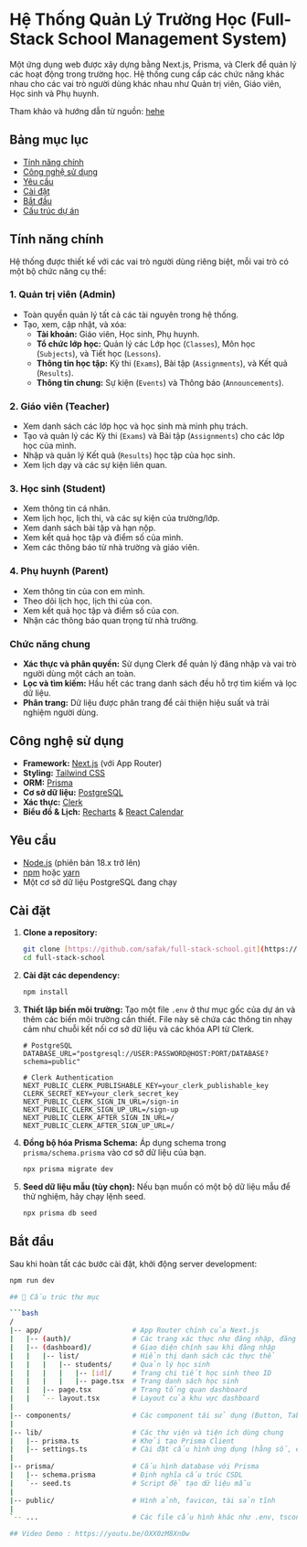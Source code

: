 # Hệ Thống Quản Lý Trường Học (Full-Stack School Management System)

Một ứng dụng web được xây dựng bằng Next.js, Prisma, và Clerk để quản lý các hoạt động trong trường học. Hệ thống cung cấp các chức năng khác nhau cho các vai trò người dùng khác nhau như Quản trị viên, Giáo viên, Học sinh và Phụ huynh.

Tham khảo và hướng dẫn từ nguồn: [hehe](https://www.youtube.com/watch?v=6sfiAyKy8Jo&t=7715s)

## Bảng mục lục

- [Tính năng chính](#tính-năng-chính)
- [Công nghệ sử dụng](#công-nghệ-sử-dụng)
- [Yêu cầu](#yêu-cầu)
- [Cài đặt](#cài-đặt)
- [Bắt đầu](#bắt-đầu)
- [Cấu trúc dự án](#cấu-trúc-dự-án)

## Tính năng chính

Hệ thống được thiết kế với các vai trò người dùng riêng biệt, mỗi vai trò có một bộ chức năng cụ thể:

### 1. Quản trị viên (Admin)
- Toàn quyền quản lý tất cả các tài nguyên trong hệ thống.
- Tạo, xem, cập nhật, và xóa:
  - **Tài khoản:** Giáo viên, Học sinh, Phụ huynh.
  - **Tổ chức lớp học:** Quản lý các Lớp học (`Classes`), Môn học (`Subjects`), và Tiết học (`Lessons`).
  - **Thông tin học tập:** Kỳ thi (`Exams`), Bài tập (`Assignments`), và Kết quả (`Results`).
  - **Thông tin chung:** Sự kiện (`Events`) và Thông báo (`Announcements`).

### 2. Giáo viên (Teacher)
- Xem danh sách các lớp học và học sinh mà mình phụ trách.
- Tạo và quản lý các Kỳ thi (`Exams`) và Bài tập (`Assignments`) cho các lớp học của mình.
- Nhập và quản lý Kết quả (`Results`) học tập của học sinh.
- Xem lịch dạy và các sự kiện liên quan.

### 3. Học sinh (Student)
- Xem thông tin cá nhân.
- Xem lịch học, lịch thi, và các sự kiện của trường/lớp.
- Xem danh sách bài tập và hạn nộp.
- Xem kết quả học tập và điểm số của mình.
- Xem các thông báo từ nhà trường và giáo viên.

### 4. Phụ huynh (Parent)
- Xem thông tin của con em mình.
- Theo dõi lịch học, lịch thi của con.
- Xem kết quả học tập và điểm số của con.
- Nhận các thông báo quan trọng từ nhà trường.

### Chức năng chung
- **Xác thực và phân quyền:** Sử dụng Clerk để quản lý đăng nhập và vai trò người dùng một cách an toàn.
- **Lọc và tìm kiếm:** Hầu hết các trang danh sách đều hỗ trợ tìm kiếm và lọc dữ liệu.
- **Phân trang:** Dữ liệu được phân trang để cải thiện hiệu suất và trải nghiệm người dùng.

## Công nghệ sử dụng

- **Framework:** [Next.js](https://nextjs.org/) (với App Router)
- **Styling:** [Tailwind CSS](https://tailwindcss.com/)
- **ORM:** [Prisma](https://www.prisma.io/)
- **Cơ sở dữ liệu:** [PostgreSQL](https://www.postgresql.org/)
- **Xác thực:** [Clerk](https://clerk.com/)
- **Biểu đồ & Lịch:** [Recharts](https://recharts.org/) & [React Calendar](https://github.com/wojtekmaj/react-calendar)

## Yêu cầu

- [Node.js](https://nodejs.org/en/) (phiên bản 18.x trở lên)
- [npm](https://www.npmjs.com/) hoặc [yarn](https://yarnpkg.com/)
- Một cơ sở dữ liệu PostgreSQL đang chạy

## Cài đặt

1.  **Clone a repository:**
    ```bash
    git clone [https://github.com/safak/full-stack-school.git](https://github.com/safak/full-stack-school.git)
    cd full-stack-school
    ```

2.  **Cài đặt các dependency:**
    ```bash
    npm install
    ```

3.  **Thiết lập biến môi trường:**
    Tạo một file `.env` ở thư mục gốc của dự án và thêm các biến môi trường cần thiết. File này sẽ chứa các thông tin nhạy cảm như chuỗi kết nối cơ sở dữ liệu và các khóa API từ Clerk.

    ```env
    # PostgreSQL
    DATABASE_URL="postgresql://USER:PASSWORD@HOST:PORT/DATABASE?schema=public"

    # Clerk Authentication
    NEXT_PUBLIC_CLERK_PUBLISHABLE_KEY=your_clerk_publishable_key
    CLERK_SECRET_KEY=your_clerk_secret_key
    NEXT_PUBLIC_CLERK_SIGN_IN_URL=/sign-in
    NEXT_PUBLIC_CLERK_SIGN_UP_URL=/sign-up
    NEXT_PUBLIC_CLERK_AFTER_SIGN_IN_URL=/
    NEXT_PUBLIC_CLERK_AFTER_SIGN_UP_URL=/
    ```

4.  **Đồng bộ hóa Prisma Schema:**
    Áp dụng schema trong `prisma/schema.prisma` vào cơ sở dữ liệu của bạn.
    ```bash
    npx prisma migrate dev
    ```

5.  **Seed dữ liệu mẫu (tùy chọn):**
    Nếu bạn muốn có một bộ dữ liệu mẫu để thử nghiệm, hãy chạy lệnh seed.
    ```bash
    npx prisma db seed
    ```

## Bắt đầu

Sau khi hoàn tất các bước cài đặt, khởi động server development:
```bash
npm run dev

## 📁 Cấu trúc thư mục

```bash
/
|-- app/                      # App Router chính của Next.js
|   |-- (auth)/               # Các trang xác thực như đăng nhập, đăng ký
|   |-- (dashboard)/          # Giao diện chính sau khi đăng nhập
|   |   |-- list/             # Hiển thị danh sách các thực thể
|   |   |   |-- students/     # Quản lý học sinh
|   |   |   |   |-- [id]/     # Trang chi tiết học sinh theo ID
|   |   |   |   |-- page.tsx  # Trang danh sách học sinh
|   |   |-- page.tsx          # Trang tổng quan dashboard
|   |   `-- layout.tsx        # Layout của khu vực dashboard
|
|-- components/               # Các component tái sử dụng (Button, Table, Modal, ...)
|
|-- lib/                      # Các thư viện và tiện ích dùng chung
|   |-- prisma.ts             # Khởi tạo Prisma Client
|   |-- settings.ts           # Cài đặt cấu hình ứng dụng (hằng số, enum, v.v.)
|
|-- prisma/                   # Cấu hình database với Prisma
|   |-- schema.prisma         # Định nghĩa cấu trúc CSDL
|   `-- seed.ts               # Script để tạo dữ liệu mẫu
|
|-- public/                   # Hình ảnh, favicon, tài sản tĩnh
|
`-- ...                       # Các file cấu hình khác như .env, tsconfig.json, v.v.

## Video Demo : https://youtu.be/OXX0zM8Xn0w
